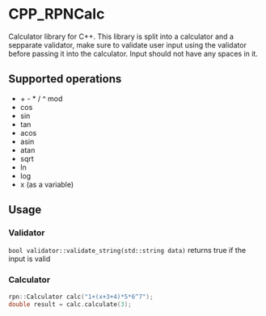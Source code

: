 # CPP_RPNCalc
Calculator library for C++. This library is split into a calculator and a sepparate validator, make sure to validate user input using the validator before passing it into the calculator. Input should not have any spaces in it.

## Supported operations
- \+ \- \* \/ \^ mod
- cos
- sin
- tan
- acos
- asin
- atan
- sqrt
- ln
- log
- x (as a variable)

## Usage
### Validator
`bool validator::validate_string(std::string data)` returns true if the input is valid
### Calculator
```cpp
rpn::Calculator calc("1+(x+3+4)*5*6^7");
double result = calc.calculate(3);
```
